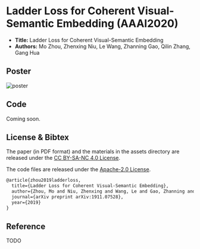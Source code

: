 # Ladder Loss for Coherent Visual-Semantic Embedding (AAAI2020)

* **Title:** Ladder Loss for Coherent Visual-Semantic Embedding
* **Authors:** Mo Zhou, Zhenxing Niu, Le Wang, Zhanning Gao, Qilin Zhang, Gang Hua

## Poster

![poster](assets/ladderloss-poster-96dpi.png)

## Code

Coming soon.

## License & Bibtex

The paper (in PDF format) and the materials in the assets
directory are released under the
[CC BY-SA-NC 4.0 License](https://creativecommons.org/licenses/by-nc-sa/4.0/).

The code files are released under the [Apache-2.0 License](https://www.apache.org/licenses/LICENSE-2.0).

```latex
@article{zhou2019ladderloss,
  title={Ladder Loss for Coherent Visual-Semantic Embedding},
  author={Zhou, Mo and Niu, Zhenxing and Wang, Le and Gao, Zhanning and Zhang, Qilin and Hua, Gang},
  journal={arXiv preprint arXiv:1911.07528},
  year={2019}
}
```

## Reference

TODO
